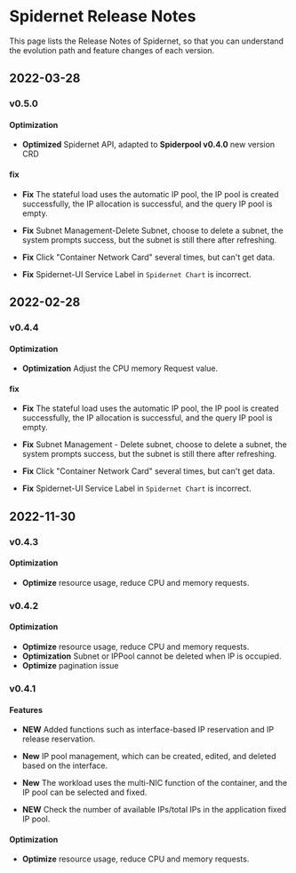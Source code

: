 # Spidernet Release Notes

This page lists the Release Notes of Spidernet, so that you can understand the evolution path and feature changes of each version.

## 2022-03-28

### v0.5.0

#### Optimization

- **Optimized** Spidernet API, adapted to **Spiderpool v0.4.0** new version CRD

#### fix

- **Fix** The stateful load uses the automatic IP pool, the IP pool is created successfully, the IP allocation is successful, and the query IP pool is empty.

- **Fix** Subnet Management-Delete Subnet, choose to delete a subnet, the system prompts success, but the subnet is still there after refreshing.

- **Fix** Click "Container Network Card" several times, but can't get data.

- **Fix** Spidernet-UI Service Label in `Spidernet Chart` is incorrect.

## 2022-02-28

### v0.4.4

#### Optimization

- **Optimization** Adjust the CPU memory Request value.

#### fix

- **Fix** The stateful load uses the automatic IP pool, the IP pool is created successfully, the IP allocation is successful, and the query IP pool is empty.

- **Fix** Subnet Management - Delete subnet, choose to delete a subnet, the system prompts success, but the subnet is still there after refreshing.

- **Fix** Click "Container Network Card" several times, but can't get data.

- **Fix** Spidernet-UI Service Label in `Spidernet Chart` is incorrect.

## 2022-11-30

### v0.4.3

#### Optimization

- **Optimize** resource usage, reduce CPU and memory requests.

### v0.4.2

#### Optimization

- **Optimize** resource usage, reduce CPU and memory requests.
- **Optimization** Subnet or IPPool cannot be deleted when IP is occupied.
- **Optimize** pagination issue

### v0.4.1

#### Features

- **NEW** Added functions such as interface-based IP reservation and IP release reservation.

- **New** IP pool management, which can be created, edited, and deleted based on the interface.

- **New** The workload uses the multi-NIC function of the container, and the IP pool can be selected and fixed.

- **NEW** Check the number of available IPs/total IPs in the application fixed IP pool.

#### Optimization

- **Optimize** resource usage, reduce CPU and memory requests.